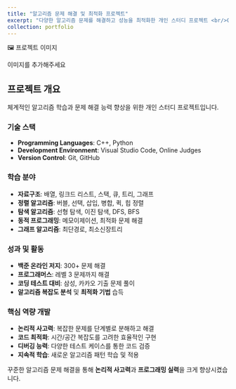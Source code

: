 ```yaml
---
title: "알고리즘 문제 해결 및 최적화 프로젝트"
excerpt: "다양한 알고리즘 문제를 해결하고 성능을 최적화한 개인 스터디 프로젝트 <br/>C++, Python 사용"
collection: portfolio
---
```


<div class="portfolio-image-placeholder">
  <div class="portfolio-image-container">
    <div class="portfolio-image-text">
      <p>🖼️ 프로젝트 이미지</p>
      <p>이미지를 추가해주세요</p>
    </div>
  </div>
</div>

## 프로젝트 개요
체계적인 알고리즘 학습과 문제 해결 능력 향상을 위한 개인 스터디 프로젝트입니다.

### 기술 스택
- **Programming Languages**: C++, Python
- **Development Environment**: Visual Studio Code, Online Judges
- **Version Control**: Git, GitHub

### 학습 분야
- **자료구조**: 배열, 링크드 리스트, 스택, 큐, 트리, 그래프
- **정렬 알고리즘**: 버블, 선택, 삽입, 병합, 퀵, 힙 정렬
- **탐색 알고리즘**: 선형 탐색, 이진 탐색, DFS, BFS
- **동적 프로그래밍**: 메모이제이션, 최적화 문제 해결
- **그래프 알고리즘**: 최단경로, 최소신장트리

### 성과 및 활동
- **백준 온라인 저지**: 300+ 문제 해결
- **프로그래머스**: 레벨 3 문제까지 해결
- **코딩 테스트 대비**: 삼성, 카카오 기출 문제 풀이
- **알고리즘 복잡도 분석** 및 **최적화 기법** 습득

### 핵심 역량 개발
- **논리적 사고력**: 복잡한 문제를 단계별로 분해하고 해결
- **코드 최적화**: 시간/공간 복잡도를 고려한 효율적인 구현
- **디버깅 능력**: 다양한 테스트 케이스를 통한 코드 검증
- **지속적 학습**: 새로운 알고리즘 패턴 학습 및 적용

꾸준한 알고리즘 문제 해결을 통해 **논리적 사고력**과 **프로그래밍 실력**을 크게 향상시켰습니다.